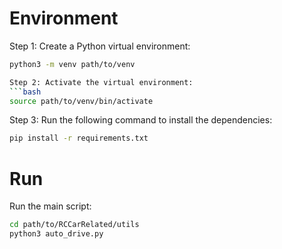 # Environment

Step 1: Create a Python virtual environment:
```bash
python3 -m venv path/to/venv 

Step 2: Activate the virtual environment:
```bash
source path/to/venv/bin/activate
```

Step 3: Run the following command to install the dependencies:
```bash
pip install -r requirements.txt
```

# Run

Run the main script:
```bash
cd path/to/RCCarRelated/utils
python3 auto_drive.py
```
